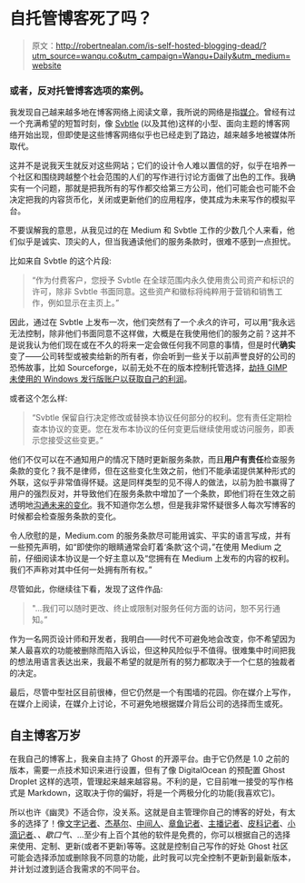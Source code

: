 # 自托管博客死了吗？

> 原文：<http://robertnealan.com/is-self-hosted-blogging-dead/?utm_source=wanqu.co&utm_campaign=Wanqu+Daily&utm_medium=website>

### 或者，反对托管博客选项的案例。

我发现自己越来越多地在博客网络上阅读文章，我所说的网络是指[媒介](http://medium.com)。曾经有过一个充满希望的短暂时刻，像 [Svbtle](http://svbtle.com) (以及其他)这样的小型、面向主题的博客网络开始出现，但即使是这些博客网络似乎也已经走到了路边，越来越多地被媒体所取代。

这并不是说我天生就反对这些网站；它们的设计令人难以置信的好，似乎在培养一个社区和围绕跨越整个社会范围的人们的写作进行讨论方面做了出色的工作。我确实有一个问题，那就是把我所有的写作都交给第三方公司，他们可能会也可能不会决定把我的内容货币化，关闭或更新他们的应用程序，使其成为未来写作的模拟平台。

不要误解我的意思，从我见过的在 Medium 和 Svbtle 工作的少数几个人来看，他们似乎是诚实、顶尖的人，但当我通读他们的服务条款时，很难不感到一点担忧。

比如来自 Svbtle 的这个片段:

> “作为付费客户，您授予 Svbtle 在全球范围内永久使用贵公司资产和标识的许可，除非 Svbtle 书面同意。这些资产和徽标将纯粹用于营销和销售工作，例如显示在主页上。”

因此，通过在 Svbtle 上发布一次，他们突然有了一个*永久*的许可，可以用“我永远无法控制，除非他们书面同意不这样做，大概是在我使用他们的服务之前？这并不是说我认为他们现在或在不久的将来一定会做任何我不同意的事情，但是时代**确实**变了——公司转型或被卖给新的所有者，你会听到一些关于以前声誉良好的公司的恐怖故事，比如 Sourceforge，以前无处不在的版本控制托管选择，[劫持 GIMP 未使用的 Windows 发行版账户以获取自己的利润](http://arstechnica.com/information-technology/2015/05/sourceforge-grabs-gimp-for-windows-account-wraps-installer-in-bundle-pushing-adware/)。

或者这个怎么样:

> “Svbtle 保留自行决定修改或替换本协议任何部分的权利。您有责任定期检查本协议的变更。您在发布本协议的任何变更后继续使用或访问服务，即表示您接受这些变更。”

他们不仅可以在不通知用户的情况下随时更新服务条款，而且**用户有责任**检查服务条款的变化？我不是律师，但在这些变化生效之前，他们不能承诺提供某种形式的外联，这似乎非常值得怀疑。这是同样类型的见不得人的做法，以前为脸书赢得了用户的强烈反对，并导致他们在服务条款中增加了一个条款，即他们将在生效之前透明地[沟通未来的变化](https://www.facebook.com/terms.php)。我不知道你怎么想，但是我非常怀疑很多人每次写博客的时候都会检查服务条款的变化。

令人欣慰的是，Medium.com 的服务条款尽可能用诚实、平实的语言写成，并有一些预先声明，如“即使你的眼睛通常会盯着‘条款’这个词，”在使用 Medium 之前，仔细阅读本协议是一个好主意以及“您拥有在 Medium 上发布的内容的权利。我们不声称对其中任何一处拥有所有权。”

尽管如此，你继续往下看，发现了这件作品:

> "...我们可以随时更改、终止或限制对服务任何方面的访问，恕不另行通知。”

作为一名网页设计师和开发者，我明白——时代不可避免地会改变，你不希望因为某人最喜欢的功能被删除而陷入诉讼，但这种风险似乎不值得。很难集中时间把我的想法用语言表达出来，我最不希望的就是所有的努力都取决于一个仁慈的独裁者的决定。

最后，尽管中型社区目前很棒，但它仍然是一个有围墙的花园。你在媒介上写作，在媒介上阅读，在媒介上讨论，不可避免地根据媒介背后公司的选择而生或死。

## 自主博客万岁

在我自己的博客上，我亲自主持了 Ghost 的开源平台。由于它仍然是 1.0 之前的版本，需要一点技术知识来进行设置，但有了像 DigitalOcean 的预配置 Ghost Droplet 这样的选项，管理起来越来越容易。不利的是，它目前唯一接受的写作格式是 Markdown，这取决于你的偏好，将是一个两极分化的功能(我喜欢它)。

所以也许《幽灵》不适合你，没关系。这就是自主管理你自己的博客的好处，有太多的选择了！像[文字记者](http://wordpress.org)、[杰基尔](https://jekyllrb.com/)、[中间人](https://middlemanapp.com/)、[章鱼记者](http://octopress.org/)、[主播记者](https://anchorcms.com/)、[皮科记者](http://picocms.org/)、[小滴记者](http://dropplets.com/)、*、*歇口气*、*...至少有上百个其他的软件是免费的，你可以根据自己的选择来使用、定制、更新(或者不更新)等等。这就是控制自己写作的好处 Ghost 社区可能会选择添加或删除我不同意的功能，此时我可以完全控制不更新到最新版本，并计划过渡到适合我需求的不同平台。